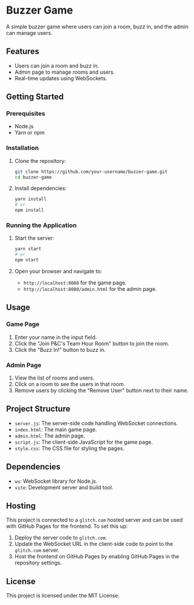 # Buzzer Game

A simple buzzer game where users can join a room, buzz in, and the admin can manage users.

## Features

- Users can join a room and buzz in.
- Admin page to manage rooms and users.
- Real-time updates using WebSockets.

## Getting Started

### Prerequisites

- Node.js
- Yarn or npm

### Installation

1. Clone the repository:
    ```sh
    git clone https://github.com/your-username/buzzer-game.git
    cd buzzer-game
    ```

2. Install dependencies:
    ```sh
    yarn install
    # or
    npm install
    ```

### Running the Application

1. Start the server:
    ```sh
    yarn start
    # or
    npm start
    ```

2. Open your browser and navigate to:
    - `http://localhost:8080` for the game page.
    - `http://localhost:8080/admin.html` for the admin page.

## Usage

### Game Page

1. Enter your name in the input field.
2. Click the "Join P&C's Team Hour Room" button to join the room.
3. Click the "Buzz In!" button to buzz in.

### Admin Page

1. View the list of rooms and users.
2. Click on a room to see the users in that room.
3. Remove users by clicking the "Remove User" button next to their name.

## Project Structure

- `server.js`: The server-side code handling WebSocket connections.
- `index.html`: The main game page.
- `admin.html`: The admin page.
- `script.js`: The client-side JavaScript for the game page.
- `style.css`: The CSS file for styling the pages.

## Dependencies

- `ws`: WebSocket library for Node.js.
- `vite`: Development server and build tool.

## Hosting

This project is connected to a `glitch.com` hosted server and can be used with GitHub Pages for the frontend. To set this up:

1. Deploy the server code to `glitch.com`.
2. Update the WebSocket URL in the client-side code to point to the `glitch.com` server.
3. Host the frontend on GitHub Pages by enabling GitHub Pages in the repository settings.

## License

This project is licensed under the MIT License.
